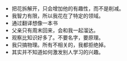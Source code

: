 - 把花拆解开，只会增加他的有趣性，而不是削减。
- 我智力有限，所以我花在了特定的领域。
- 通过翻译想像一本书
- 父亲只有周末回来，会和我一起溜达。
- 观察比知识好多了。不要名字，要原理。
- 我只搞物理。所有不相关的，我都拒绝掉。
- 其实并不知道如何激发别人学习的兴趣。